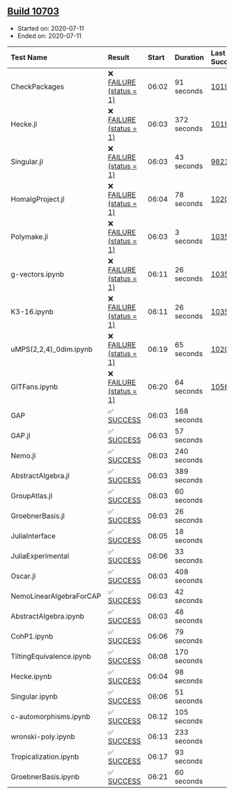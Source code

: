 ## [Build 10703](https://oscarci.mathematik.uni-kl.de/job/oscar/10703/)

* Started on: 2020-07-11
* Ended on: 2020-07-11

| Test Name    | Result | Start | Duration | Last Success | First Failure |
|:-------------|:-------|:------|:---------|:-------------|:--------------|
| CheckPackages | ❌ [FAILURE (status = 1)](https://oscarci.mathematik.uni-kl.de/job/oscar/10703/artifact/logs/build-10703/CheckPackages.log) | 06:02 | 91 seconds | [10197](https://oscarci.mathematik.uni-kl.de/job/oscar/10197/) | [10198](https://oscarci.mathematik.uni-kl.de/job/oscar/10198/) |
| Hecke.jl | ❌ [FAILURE (status = 1)](https://oscarci.mathematik.uni-kl.de/job/oscar/10703/artifact/logs/build-10703/Hecke.jl.log) | 06:03 | 372 seconds | [10197](https://oscarci.mathematik.uni-kl.de/job/oscar/10197/) | [10198](https://oscarci.mathematik.uni-kl.de/job/oscar/10198/) |
| Singular.jl | ❌ [FAILURE (status = 1)](https://oscarci.mathematik.uni-kl.de/job/oscar/10703/artifact/logs/build-10703/Singular.jl.log) | 06:03 | 43 seconds | [9821](https://oscarci.mathematik.uni-kl.de/job/oscar/9821/) | [9822](https://oscarci.mathematik.uni-kl.de/job/oscar/9822/) |
| HomalgProject.jl | ❌ [FAILURE (status = 1)](https://oscarci.mathematik.uni-kl.de/job/oscar/10703/artifact/logs/build-10703/HomalgProject.jl.log) | 06:04 | 78 seconds | [10209](https://oscarci.mathematik.uni-kl.de/job/oscar/10209/) | [10210](https://oscarci.mathematik.uni-kl.de/job/oscar/10210/) |
| Polymake.jl | ❌ [FAILURE (status = 1)](https://oscarci.mathematik.uni-kl.de/job/oscar/10703/artifact/logs/build-10703/Polymake.jl.log) | 06:03 | 3 seconds | [10356](https://oscarci.mathematik.uni-kl.de/job/oscar/10356/) | [10357](https://oscarci.mathematik.uni-kl.de/job/oscar/10357/) |
| g-vectors.ipynb | ❌ [FAILURE (status = 1)](https://oscarci.mathematik.uni-kl.de/job/oscar/10703/artifact/logs/build-10703/g-vectors.ipynb.log) | 06:11 | 26 seconds | [10356](https://oscarci.mathematik.uni-kl.de/job/oscar/10356/) | [10357](https://oscarci.mathematik.uni-kl.de/job/oscar/10357/) |
| K3-16.ipynb | ❌ [FAILURE (status = 1)](https://oscarci.mathematik.uni-kl.de/job/oscar/10703/artifact/logs/build-10703/K3-16.ipynb.log) | 06:11 | 26 seconds | [10356](https://oscarci.mathematik.uni-kl.de/job/oscar/10356/) | [10357](https://oscarci.mathematik.uni-kl.de/job/oscar/10357/) |
| uMPS(2,2,4)_0dim.ipynb | ❌ [FAILURE (status = 1)](https://oscarci.mathematik.uni-kl.de/job/oscar/10703/artifact/logs/build-10703/uMPS-2-2-4-_0dim.ipynb.log) | 06:19 | 65 seconds | [10209](https://oscarci.mathematik.uni-kl.de/job/oscar/10209/) | [10210](https://oscarci.mathematik.uni-kl.de/job/oscar/10210/) |
| GITFans.ipynb | ❌ [FAILURE (status = 1)](https://oscarci.mathematik.uni-kl.de/job/oscar/10703/artifact/logs/build-10703/GITFans.ipynb.log) | 06:20 | 64 seconds | [10566](https://oscarci.mathematik.uni-kl.de/job/oscar/10566/) | [10567](https://oscarci.mathematik.uni-kl.de/job/oscar/10567/) |
| GAP | ✅ [SUCCESS](https://oscarci.mathematik.uni-kl.de/job/oscar/10703/artifact/logs/build-10703/GAP.log) | 06:03 | 168 seconds |  |  |
| GAP.jl | ✅ [SUCCESS](https://oscarci.mathematik.uni-kl.de/job/oscar/10703/artifact/logs/build-10703/GAP.jl.log) | 06:03 | 57 seconds |  |  |
| Nemo.jl | ✅ [SUCCESS](https://oscarci.mathematik.uni-kl.de/job/oscar/10703/artifact/logs/build-10703/Nemo.jl.log) | 06:03 | 240 seconds |  |  |
| AbstractAlgebra.jl | ✅ [SUCCESS](https://oscarci.mathematik.uni-kl.de/job/oscar/10703/artifact/logs/build-10703/AbstractAlgebra.jl.log) | 06:03 | 389 seconds |  |  |
| GroupAtlas.jl | ✅ [SUCCESS](https://oscarci.mathematik.uni-kl.de/job/oscar/10703/artifact/logs/build-10703/GroupAtlas.jl.log) | 06:03 | 60 seconds |  |  |
| GroebnerBasis.jl | ✅ [SUCCESS](https://oscarci.mathematik.uni-kl.de/job/oscar/10703/artifact/logs/build-10703/GroebnerBasis.jl.log) | 06:03 | 26 seconds |  |  |
| JuliaInterface | ✅ [SUCCESS](https://oscarci.mathematik.uni-kl.de/job/oscar/10703/artifact/logs/build-10703/JuliaInterface.log) | 06:05 | 18 seconds |  |  |
| JuliaExperimental | ✅ [SUCCESS](https://oscarci.mathematik.uni-kl.de/job/oscar/10703/artifact/logs/build-10703/JuliaExperimental.log) | 06:06 | 33 seconds |  |  |
| Oscar.jl | ✅ [SUCCESS](https://oscarci.mathematik.uni-kl.de/job/oscar/10703/artifact/logs/build-10703/Oscar.jl.log) | 06:03 | 408 seconds |  |  |
| NemoLinearAlgebraForCAP | ✅ [SUCCESS](https://oscarci.mathematik.uni-kl.de/job/oscar/10703/artifact/logs/build-10703/NemoLinearAlgebraForCAP.log) | 06:03 | 42 seconds |  |  |
| AbstractAlgebra.ipynb | ✅ [SUCCESS](https://oscarci.mathematik.uni-kl.de/job/oscar/10703/artifact/logs/build-10703/AbstractAlgebra.ipynb.log) | 06:03 | 48 seconds |  |  |
| CohP1.ipynb | ✅ [SUCCESS](https://oscarci.mathematik.uni-kl.de/job/oscar/10703/artifact/logs/build-10703/CohP1.ipynb.log) | 06:06 | 79 seconds |  |  |
| TiltingEquivalence.ipynb | ✅ [SUCCESS](https://oscarci.mathematik.uni-kl.de/job/oscar/10703/artifact/logs/build-10703/TiltingEquivalence.ipynb.log) | 06:08 | 170 seconds |  |  |
| Hecke.ipynb | ✅ [SUCCESS](https://oscarci.mathematik.uni-kl.de/job/oscar/10703/artifact/logs/build-10703/Hecke.ipynb.log) | 06:04 | 98 seconds |  |  |
| Singular.ipynb | ✅ [SUCCESS](https://oscarci.mathematik.uni-kl.de/job/oscar/10703/artifact/logs/build-10703/Singular.ipynb.log) | 06:06 | 51 seconds |  |  |
| c-automorphisms.ipynb | ✅ [SUCCESS](https://oscarci.mathematik.uni-kl.de/job/oscar/10703/artifact/logs/build-10703/c-automorphisms.ipynb.log) | 06:12 | 105 seconds |  |  |
| wronski-poly.ipynb | ✅ [SUCCESS](https://oscarci.mathematik.uni-kl.de/job/oscar/10703/artifact/logs/build-10703/wronski-poly.ipynb.log) | 06:13 | 233 seconds |  |  |
| Tropicalization.ipynb | ✅ [SUCCESS](https://oscarci.mathematik.uni-kl.de/job/oscar/10703/artifact/logs/build-10703/Tropicalization.ipynb.log) | 06:17 | 93 seconds |  |  |
| GroebnerBasis.ipynb | ✅ [SUCCESS](https://oscarci.mathematik.uni-kl.de/job/oscar/10703/artifact/logs/build-10703/GroebnerBasis.ipynb.log) | 06:21 | 60 seconds |  |  |
